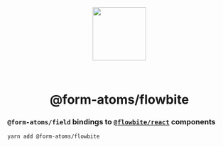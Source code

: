 <div align="center">
  <img width="120" style="margin: 32px" src="../../form-atoms.svg">
  <h1>@form-atoms/flowbite</h1>
</div>

### `@form-atoms/field` bindings to [`@flowbite/react`](https://flowbite-react.com/forms) components

```
yarn add @form-atoms/flowbite
```
